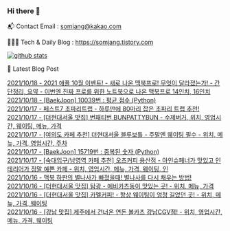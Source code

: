### Hi there 👋

📬  Contact Email : somjang@kakao.com

👨🏻‍💻  Tech & Daily Blog : https://somjang.tistory.com

[![github stats](https://github-readme-stats.vercel.app/api?username=SOMJANG&show_icons=true&hide_border=False)](https://somjang.tistory.com)

🤩 Latest Blog Post

[2021/10/18 - 2021 애플 10월 이벤트! - 새로 나온 맥북프로! 무엇이 달라졌는가! - 간단정리, 요약 - 이번엔 진짜 프로를 위한 노트북으로 나온 맥북프로 14인치, 16인치](https://somjang.tistory.com/entry/2021-%EC%95%A0%ED%94%8C-10%EC%9B%94-%EC%9D%B4%EB%B2%A4%ED%8A%B8-%EC%83%88%EB%A1%9C-%EB%82%98%EC%98%A8-%EB%A7%A5%EB%B6%81%ED%94%84%EB%A1%9C-%EB%AC%B4%EC%97%87%EC%9D%B4-%EB%8B%AC%EB%9D%BC%EC%A1%8C%EB%8A%94%EA%B0%80-%EC%9A%94%EC%95%BD-%EB%A7%A5%EB%B6%81%ED%94%84%EB%A1%9C-14%EC%9D%B8%EC%B9%98-16%EC%9D%B8%EC%B9%98) <br>
[2021/10/18 - [BaekJoon] 10039번 : 평균 점수 (Python)](https://somjang.tistory.com/entry/BaekJoon-10039%EB%B2%88-%ED%8F%89%EA%B7%A0-%EC%A0%90%EC%88%98-Python) <br>
[2021/10/17 - 페스트7 초파리트랩 - 하루만에 80마리 잡은 초파리 트랩 추천!](https://somjang.tistory.com/entry/%ED%8E%98%EC%8A%A4%ED%8A%B87-%EC%B4%88%ED%8C%8C%EB%A6%AC%ED%8A%B8%EB%9E%A9-%ED%95%98%EB%A3%A8%EB%A7%8C%EC%97%90-80%EB%A7%88%EB%A6%AC-%EC%9E%A1%EC%9D%80-%EC%B4%88%ED%8C%8C%EB%A6%AC-%ED%8A%B8%EB%9E%A9-%EC%B6%94%EC%B2%9C) <br>
[2021/10/17 - [더현대서울 맛집] 번패티번 BUNPATTYBUN - 수제버거, 위치, 영업시간, 웨이팅, 메뉴, 가격](https://somjang.tistory.com/entry/%EB%8D%94%ED%98%84%EB%8C%80%EC%84%9C%EC%9A%B8-%EB%A7%9B%EC%A7%91-%EB%B2%88%ED%8C%A8%ED%8B%B0%EB%B2%88-BUNPATTYBUN-%EC%88%98%EC%A0%9C%EB%B2%84%EA%B1%B0-%EC%9C%84%EC%B9%98-%EC%98%81%EC%97%85%EC%8B%9C%EA%B0%84-%EC%9B%A8%EC%9D%B4%ED%8C%85-%EB%A9%94%EB%89%B4-%EA%B0%80%EA%B2%A9) <br>
[2021/10/17 - [여의도 카페 추천] 더현대서울 블루보틀 - 주말엔 웨이팅 필수 - 위치, 메뉴, 가격, 영업시간, 주차](https://somjang.tistory.com/entry/%EC%97%AC%EC%9D%98%EB%8F%84-%EC%B9%B4%ED%8E%98-%EC%B6%94%EC%B2%9C-%EB%8D%94%ED%98%84%EB%8C%80%EC%84%9C%EC%9A%B8-%EB%B8%94%EB%A3%A8%EB%B3%B4%ED%8B%80-%EC%A3%BC%EB%A7%90%EC%97%94-%EC%9B%A8%EC%9D%B4%ED%8C%85-%ED%95%84%EC%88%98-%EC%9C%84%EC%B9%98-%EB%A9%94%EB%89%B4-%EA%B0%80%EA%B2%A9-%EC%98%81%EC%97%85%EC%8B%9C%EA%B0%84-%EC%A3%BC%EC%B0%A8) <br>
[2021/10/17 - [BaekJoon] 15719번 : 중복된 숫자 (Python)](https://somjang.tistory.com/entry/BaekJoon-15719%EB%B2%88-%EC%A4%91%EB%B3%B5%EB%90%9C-%EC%88%AB%EC%9E%90-Python) <br>
[2021/10/17 - [숙대입구/남영역 카페 추천] 오츠커피 용산점 - 아인슈페너가 맛있고 인테리어가 정말 예쁜 카페 - 위치, 영업시간, 메뉴, 가격, 웨이팅, 인](https://somjang.tistory.com/entry/%EC%88%99%EB%8C%80%EC%9E%85%EA%B5%AC%EB%82%A8%EC%98%81%EC%97%AD-%EC%B9%B4%ED%8E%98-%EC%B6%94%EC%B2%9C-%EC%98%A4%EC%B8%A0%EC%BB%A4%ED%94%BC-%EC%9A%A9%EC%82%B0%EC%A0%90-%EC%95%84%EC%9D%B8%EC%8A%88%ED%8E%98%EB%84%88%EA%B0%80-%EB%A7%9B%EC%9E%88%EA%B3%A0-%EC%9D%B8%ED%85%8C%EB%A6%AC%EC%96%B4%EA%B0%80-%EC%A0%95%EB%A7%90-%EC%98%88%EC%81%9C-%EC%B9%B4%ED%8E%98-%EC%9C%84%EC%B9%98-%EC%98%81%EC%97%85%EC%8B%9C%EA%B0%84-%EB%A9%94%EB%89%B4-%EA%B0%80%EA%B2%A9-%EC%9B%A8%EC%9D%B4%ED%8C%85-%EC%9D%B8) <br>
[2021/10/16 - 맥북 하판의 별나사가 빠졌을때! 별나사를 다시 채우는 방법!](https://somjang.tistory.com/entry/%EB%A7%A5%EB%B6%81-%ED%95%98%ED%8C%90%EC%9D%98-%EB%B3%84%EB%82%98%EC%82%AC%EA%B0%80-%EB%B9%A0%EC%A1%8C%EC%9D%84%EB%95%8C-%EB%B3%84%EB%82%98%EC%82%AC%EB%A5%BC-%EB%8B%A4%EC%8B%9C-%EC%B1%84%EC%9A%B0%EB%8A%94-%EB%B0%A9%EB%B2%95) <br>
[2021/10/16 - [더현대서울 맛집] 탐광 - 에비카츠동이 맛있는 곳! - 위치, 메뉴, 가격](https://somjang.tistory.com/entry/%EB%8D%94%ED%98%84%EB%8C%80%EC%84%9C%EC%9A%B8-%EB%A7%9B%EC%A7%91-%ED%83%90%EA%B4%91-%EC%97%90%EB%B9%84%EC%B9%B4%EC%B8%A0%EB%8F%99%EC%9D%B4-%EB%A7%9B%EC%9E%88%EB%8A%94-%EA%B3%B3-%EC%9C%84%EC%B9%98-%EB%A9%94%EB%89%B4-%EA%B0%80%EA%B2%A9) <br>
[2021/10/16 - [더현대서울 맛집] 카멜커피! - 항상 웨이팅이 엄청 길었던 곳! - 위치, 메뉴, 가격, 웨이팅](https://somjang.tistory.com/entry/%EB%8D%94%ED%98%84%EB%8C%80%EC%84%9C%EC%9A%B8-%EB%A7%9B%EC%A7%91-%EC%B9%B4%EB%A9%9C%EC%BB%A4%ED%94%BC-%ED%95%AD%EC%83%81-%EC%9B%A8%EC%9D%B4%ED%8C%85%EC%9D%B4-%EC%97%84%EC%B2%AD-%EA%B8%B8%EC%97%88%EB%8D%98-%EA%B3%B3-%EC%9C%84%EC%B9%98-%EB%A9%94%EB%89%B4-%EA%B0%80%EA%B2%A9-%EC%9B%A8%EC%9D%B4%ED%8C%85) <br>
[2021/10/16 - [강남 맛집] 제주에서 건너온 연돈 볼카츠 강남CGV점! - 위치, 영업시간, 메뉴, 가격, 웨이팅](https://somjang.tistory.com/entry/%EA%B0%95%EB%82%A8-%EB%A7%9B%EC%A7%91-%EC%A0%9C%EC%A3%BC%EC%97%90%EC%84%9C-%EA%B1%B4%EB%84%88%EC%98%A8-%EC%97%B0%EB%8F%88-%EB%B3%BC%EC%B9%B4%EC%B8%A0-%EA%B0%95%EB%82%A8CGV%EC%A0%90-%EC%9C%84%EC%B9%98-%EC%98%81%EC%97%85%EC%8B%9C%EA%B0%84-%EB%A9%94%EB%89%B4-%EA%B0%80%EA%B2%A9-%EC%9B%A8%EC%9D%B4%ED%8C%85) <br>
